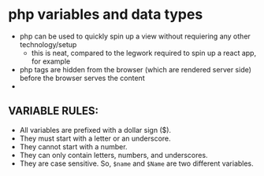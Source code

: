 # php variables and data types
- php can be used to quickly spin up a view without requiering any other technology/setup
  - this is neat, compared to the legwork required to spin up a react app, for example
- php tags are hidden from the browser (which are rendered server side) before the browser serves the content
- 

## VARIABLE RULES:
- All variables are prefixed with a dollar sign ($).
- They must start with a letter or an underscore.
- They cannot start with a number.
- They can only contain letters, numbers, and underscores.
- They are case sensitive. So, `$name` and `$Name` are two different variables.